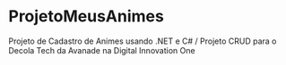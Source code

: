 # ProjetoMeusAnimes
Projeto de Cadastro de Animes usando .NET e C# / Projeto CRUD para o Decola Tech da Avanade na Digital Innovation One
